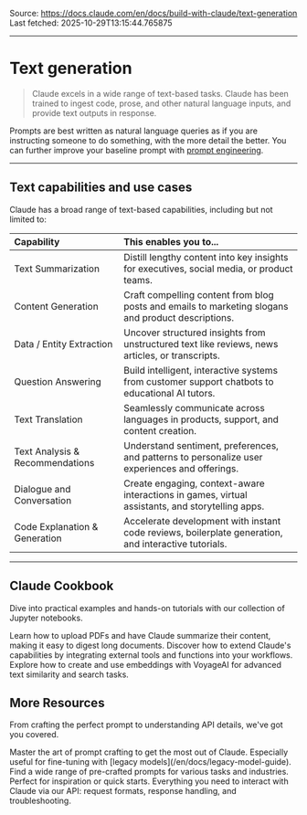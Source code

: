 Source: https://docs.claude.com/en/docs/build-with-claude/text-generation
Last fetched: 2025-10-29T13:15:44.765875

---

# Text generation

> Claude excels in a wide range of text-based tasks. Claude has been trained to ingest code, prose, and other natural language inputs, and provide text outputs in response.

Prompts are best written as natural language queries as if you are instructing someone to do something, with the more detail the better. You can further improve your baseline prompt with [prompt engineering](/en/docs/build-with-claude/prompt-engineering/overview).

***

## Text capabilities and use cases

Claude has a broad range of text-based capabilities, including but not limited to:

| Capability                      | This enables you to...                                                                               |
| :------------------------------ | :--------------------------------------------------------------------------------------------------- |
| Text Summarization              | Distill lengthy content into key insights for executives, social media, or product teams.            |
| Content Generation              | Craft compelling content from blog posts and emails to marketing slogans and product descriptions.   |
| Data / Entity Extraction        | Uncover structured insights from unstructured text like reviews, news articles, or transcripts.      |
| Question Answering              | Build intelligent, interactive systems from customer support chatbots to educational AI tutors.      |
| Text Translation                | Seamlessly communicate across languages in products, support, and content creation.                  |
| Text Analysis & Recommendations | Understand sentiment, preferences, and patterns to personalize user experiences and offerings.       |
| Dialogue and Conversation       | Create engaging, context-aware interactions in games, virtual assistants, and storytelling apps.     |
| Code Explanation & Generation   | Accelerate development with instant code reviews, boilerplate generation, and interactive tutorials. |

***

## Claude Cookbook

Dive into practical examples and hands-on tutorials with our collection of Jupyter notebooks.

<CardGroup cols={3}>
  <Card title="PDF Upload & Summarization" icon="file-pdf" href="https://github.com/anthropics/anthropic-cookbook/blob/main/misc/pdf_upload_summarization.ipynb">
    Learn how to upload PDFs and have Claude summarize their content, making it easy to digest long documents.
  </Card>

  <Card title="Tool Use & Function Calling" icon="screwdriver-wrench" href="https://github.com/anthropics/anthropic-cookbook/tree/main/tool_use">
    Discover how to extend Claude's capabilities by integrating external tools and functions into your workflows.
  </Card>

  <Card title="Embeddings with VoyageAI" icon="chart-scatter-3d" href="https://github.com/anthropics/anthropic-cookbook/blob/main/third_party/VoyageAI/how_to_create_embeddings.md">
    Explore how to create and use embeddings with VoyageAI for advanced text similarity and search tasks.
  </Card>
</CardGroup>

## More Resources

From crafting the perfect prompt to understanding API details, we've got you covered.

<CardGroup cols={3}>
  <Card title="Prompt Engineering Guide" icon="pen" href="/en/docs/build-with-claude/prompt-engineering/overview">
    Master the art of prompt crafting to get the most out of Claude. Especially useful for fine-tuning with [legacy models](/en/docs/legacy-model-guide).
  </Card>

  <Card title="Prompt Library" icon="books" href="/en/resources/prompt-library">
    Find a wide range of pre-crafted prompts for various tasks and industries. Perfect for inspiration or quick starts.
  </Card>

  <Card title="API Documentation" icon="code" href="/en/api/overview">
    Everything you need to interact with Claude via our API: request formats, response handling, and troubleshooting.
  </Card>
</CardGroup>